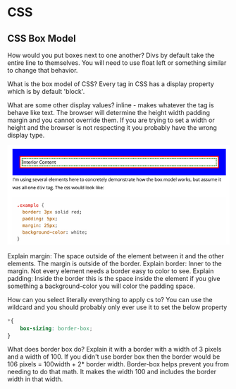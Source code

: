 # CSS
## CSS Box Model

How would you put boxes next to one another?
Divs by default take the entire line to themselves. You will need to use
float left or something similar to change that behavior.

What is the box model of CSS?
Every tag in CSS has a display property which is by default 'block'.

What are some other display values?
inline - makes whatever the tag is behave like text. The browser will determine
the height width padding margin and you cannot override them. If you are trying
to set a width or height and the browser is not respecting it you probably have the
wrong display type.

![img.png](img.png)

Explain margin:
The space outside of the element between it and the other elements.
The margin is outside of the border.
Explain border:
Inner to the margin. Not every element needs a border easy to color to see.
Explain padding:
Inside the border this is the space inside the element if you give something
a background-color you will color the padding space.

How can you select literally everything to apply cs to?
You can use the wildcard and you should probably only ever use it to set the below
property
```css
*{
    box-sizing: border-box;
}
```

What does border box do? Explain it with a border with a width of 3 pixels and 
a width of 100. If you didn't use border box then the border would be 106 pixels 
= 100width + 2* border width. Border-box helps prevent you from needing to do that
math. It makes the width 100 and includes the border width in that width.


